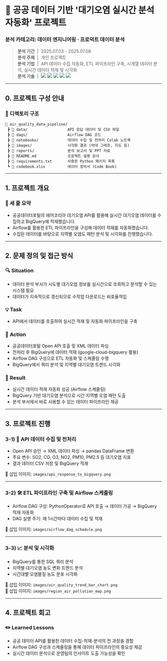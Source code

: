 # 🌱 공공 데이터 기반 '대기오염 실시간 분석 자동화' 프로젝트

### 분석 카테고리: 데이터 엔지니어링 · 프로덕트 데이터 분석
> **분석 기간** &nbsp;|&nbsp;  2025.07.03 - 2025.07.08 <br/>
> **분석 주체** &nbsp;|&nbsp;  개인 프로젝트 <br/>
> **분석 기법** &nbsp;|&nbsp;  API 데이터 수집 자동화, ETL 파이프라인 구축, 시계열 데이터 분석, 실시간 데이터 적재 및 시각화 <br/>
> **분석 기술** &nbsp;|&nbsp;  <img src="https://img.shields.io/badge/Python-3776AB?style=flat-square&logo=Python&logoColor=white"/> <img src="https://img.shields.io/badge/BigQuery-4285F4?style=flat-square&logo=GoogleCloud&logoColor=white"/> <img src="https://img.shields.io/badge/Airflow-017CEE?style=flat-square&logo=ApacheAirflow&logoColor=white"/> <img src="https://img.shields.io/badge/ETL-FF6F00?style=flat-square"/> <img src="https://img.shields.io/badge/REST%20API-005571?style=flat-square&logo=api&logoColor=white"/>  

---

## 0. 프로젝트 구성 안내

### 📂 디렉토리 구조

```plaintext
📁 air_quality_data_pipeline/
 ┣ 📁 data/                  API 응답 데이터 및 CSV 파일
 ┣ 📁 dags/                  Airflow DAG 코드
 ┣ 📁 notebooks/             데이터 수집 및 전처리 Colab 노트북
 ┣ 📁 images/                시각화 결과 (막대 그래프, 지도 등)
 ┣ 📁 reports/               분석 보고서 및 PPT 자료
 ┣ 📄 README.md              프로젝트 설명 문서
 ┣ 📄 requirements.txt       사용한 Python 패키지 목록
 ┗ 📄 codebook.xlsx          데이터 정의서 (Code Book)
```

---

## 1. 프로젝트 개요  

### 📌  세 줄 요약  
- 공공데이터포털의 에어코리아 대기오염 API를 활용해 실시간 대기오염 데이터를 수집하고 BigQuery에 적재했습니다.  
- Airflow를 활용한 ETL 파이프라인을 구성해 데이터 적재를 자동화했습니다.  
- 수집된 데이터를 바탕으로 지역별 오염도 패턴 분석 및 시각화를 진행했습니다.  

---

## 2. 문제 정의 및 접근 방식  

### 🔍 **Situation**  
- 데이터 분석 부서가 시도별 대기오염 정보를 실시간으로 조회하고 분석할 수 있는 시스템 필요  
- 데이터가 지속적으로 갱신되므로 수작업 다운로드는 비효율적임  

### 💡 **Task**  
- API에서 데이터를 호출하여 실시간 적재 및 자동화 파이프라인을 구축  

### 🏃 **Action**  
- 공공데이터포털 Open API 호출 및 XML 데이터 파싱  
- 전처리 후 BigQuery에 데이터 적재 (google-cloud-bigquery 활용)  
- Airflow DAG 구성으로 ETL 자동화 및 스케줄링 수행  
- BigQuery에서 쿼리 분석 및 지역별 대기오염 트렌드 시각화  

### 🚀 **Result**  
- 실시간 데이터 적재 자동화 성공 (Airflow 스케줄링)  
- BigQuery 기반 대기오염 분석으로 시간·지역별 오염 패턴 도출  
- 분석 부서에서 바로 사용할 수 있는 데이터 파이프라인 제공  

---

## 3. 프로젝트 진행  

### 3-1) 📡 API 데이터 수집 및 전처리  
- Open API 승인 → XML 데이터 파싱 → pandas DataFrame 변환  
- 주요 변수: SO2, CO, O3, NO2, PM10, PM2.5 등 대기오염 지표  
- 결과 데이터 CSV 저장 및 BigQuery 적재  

📄 삽입 이미지: `images/api_response_to_bigquery.png`  

---

### 3-2) 🛠 ETL 파이프라인 구축 및 Airflow 스케줄링  
- Airflow DAG 구성: PythonOperator로 API 호출 → 데이터 가공 → BigQuery 적재 자동화  
- DAG 실행 주기: 매 1시간마다 데이터 수집 및 적재  

📄 삽입 이미지: `images/airflow_dag_schedule.png`  

---

### 3-3) 📈 분석 및 시각화  
- BigQuery를 통한 SQL 쿼리 분석  
- 지역별 대기오염 농도 변화 트렌드 분석  
- 시간대별 오염물질 농도 분포 시각화  

📄 삽입 이미지: `images/air_quality_trend_bar_chart.png`  
📄 삽입 이미지: `images/region_air_pollution_map.png`  

---

## 4. 프로젝트 회고

### ✏️ Learned Lessons
- 공공 데이터 API를 활용한 데이터 수집-적재-분석의 전 과정을 경험  
- Airflow DAG 구성과 스케줄링을 통해 데이터 파이프라인의 중요성 체감  
- 실시간 데이터 분석으로 운영팀의 인사이트 도출 가능성을 확인  


